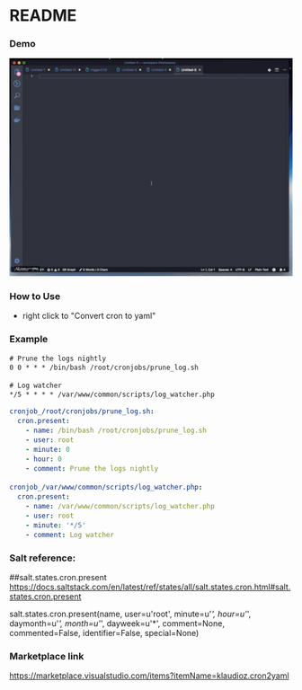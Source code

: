 # README

### Demo
![](cron2yaml_demo.gif)

### How to Use
* right click to "Convert cron to yaml"

### Example
```Cron Entries
# Prune the logs nightly
0 0 * * * /bin/bash /root/cronjobs/prune_log.sh

# Log watcher
*/5 * * * * /var/www/common/scripts/log_watcher.php
```

```YAML
cronjob_/root/cronjobs/prune_log.sh:
  cron.present:
    - name: /bin/bash /root/cronjobs/prune_log.sh
    - user: root
    - minute: 0
    - hour: 0
    - comment: Prune the logs nightly

cronjob_/var/www/common/scripts/log_watcher.php:
  cron.present:
    - name: /var/www/common/scripts/log_watcher.php
    - user: root
    - minute: '*/5'
    - comment: Log watcher
```
### Salt reference:

##salt.states.cron.present
https://docs.saltstack.com/en/latest/ref/states/all/salt.states.cron.html#salt.states.cron.present

 salt.states.cron.present(name, user=u'root', minute=u'*', hour=u'*', daymonth=u'*', month=u'*', dayweek=u'*', comment=None, commented=False, identifier=False, special=None)
 
 ### Marketplace link
 
 https://marketplace.visualstudio.com/items?itemName=klaudioz.cron2yaml

